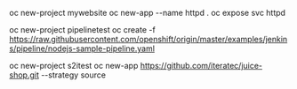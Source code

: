 oc new-project mywebsite
oc new-app --name httpd .
oc expose svc httpd


oc new-project pipelinetest
oc create -f https://raw.githubusercontent.com/openshift/origin/master/examples/jenkins/pipeline/nodejs-sample-pipeline.yaml

oc new-project s2itest
oc new-app https://github.com/iteratec/juice-shop.git --strategy source
